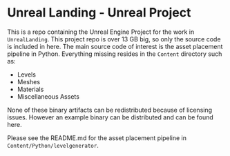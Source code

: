 # Unreal Landing - Unreal Project

This is a repo containing the Unreal Engine Project for the work in `UnrealLanding`. This project repo is over 13 GB big, so only the source code is included in here. The main source code of interest is the asset placement pipeline in Python. Everything missing resides in the `Content` directory such as:

* Levels
* Meshes
* Materials
* Miscellaneous Assets

None of these binary artifacts can be redistributed because of licensing issues. However an example binary can be distributed and can be found here.


Please see the README.md for the asset placement pipeline in  `Content/Python/levelgenerator`.



